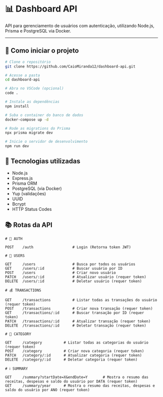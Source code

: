 # 📊 Dashboard API

API para gerenciamento de usuários com autenticação, utilizando Node.js, Prisma e PostgreSQL via Docker.

---

## 🚀 Como iniciar o projeto

```bash
# Clone o repositório
git clone https://github.com/CaioMiranda12/dashboard-api.git

# Acesse a pasta
cd dashboard-api

# Abra no VSCode (opcional)
code .

# Instale as dependências
npm install

# Suba o container do banco de dados
docker-compose up -d

# Rode as migrations do Prisma
npx prisma migrate dev

# Inicie o servidor de desenvolvimento
npm run dev
```

## 🧪 Tecnologias utilizadas
- Node.js
- Express.js
- Prisma ORM
- PostgreSQL (via Docker)
- Yup (validações)
- UUID
- Bcrypt
- HTTP Status Codes

## 📚 Rotas da API

```
# 🔐 AUTH

POST    /auth                  # Login (Retorna token JWT)

# 🔐 USERS

GET     /users                 # Busca por todos os usuários
GET     /users/:id             # Buscar usuário por ID
POST    /users                 # Criar novo usuário
PATCH   /users/:id             # Atualizar usuário (requer token)
DELETE  /users/:id             # Deletar usuário (requer token)

# 💰 TRANSACTIONS

GET     /transactions          # Listar todas as transações do usuário (requer token)
POST    /transactions          # Criar nova transação (requer token)
GET     /transactions/:id      # Buscar transação por ID (requer token)
PATCH   /transactions/:id      # Atualizar transação (requer token)
DELETE  /transactions/:id      # Deletar transação (requer token)

# 🌟 CATEGORY

GET     /category          # Listar todas as categorias do usuário (requer token)
POST    /category          # Criar nova categoria (requer token)
PATCH   /category/:id      # Atualizar categoria (requer token)
DELETE  /category/:id      # Deletar categoria (requer token)

# ℹ️ SUMMARY

GET     /summary?startDate=X&endDate=Y       # Mostra o resumo das receitas, despesas e saldo do usuário por DATA (requer token)
GET     /summary/year      # Mostra o resumo das receitas, despesas e saldo do usuário por ANO (requer token)
```



